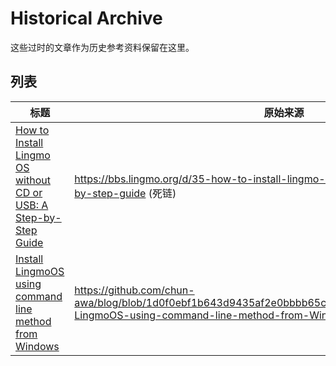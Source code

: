 # Historical Archive

这些过时的文章作为历史参考资料保留在这里。

## 列表

| 标题  | 原始来源 |
| ---- | -------- |
| [How to Install Lingmo OS without CD or USB: A Step-by-Step Guide](/wiki/historical-archive/harddisk-install) | <https://bbs.lingmo.org/d/35-how-to-install-lingmo-os-without-cd-or-usb-a-step-by-step-guide> (死链) |
| [Install LingmoOS using command line method from Windows](/wiki/historical-archive/cli-install-from-windows) | <https://github.com/chun-awa/blog/blob/1d0f0ebf1b643d9435af2e0bbbb65c2e82ccf4e3/source/_posts/Install-LingmoOS-using-command-line-method-from-Windows.md> |
